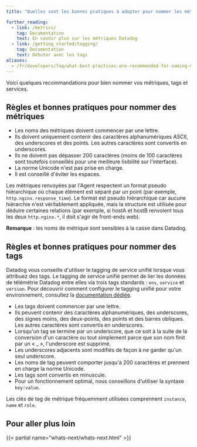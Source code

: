 ```yaml
---
title: "Quelles sont les bonnes pratiques à adopter pour nommer les métriques et les tags\_?"

further_reading:
  - link: /metrics/
    tag: Documentation
    text: En savoir plus sur les métriques Datadog
  - link: /getting_started/tagging/
    tag: Documentation
    text: Débuter avec les tags
aliases:
  - /fr/developers/faq/what-best-practices-are-recommended-for-naming-metrics-and-tags
---
```

Voici quelques recommandations pour bien nommer vos métriques, tags et services.

## Règles et bonnes pratiques pour nommer des métriques

* Les noms des métriques doivent commencer par une lettre.
* Ils doivent uniquement contenir des caractères alphanumériques ASCII, des underscores et des points. Les autres caractères sont convertis en underscores.
* Ils ne doivent pas dépasser 200 caractères (moins de 100 caractères sont toutefois conseillés pour une meilleure lisibilité sur l'interface).
* La norme Unicode n'est pas prise en charge.
* Il est conseillé d'éviter les espaces.

Les métriques renvoyées par l'Agent respectent un format pseudo hiérarchique où chaque élément est séparé par un point (par exemple, `http.nginx.response_time`). Le format est pseudo hiérarchique car aucune hiérarchie n'est véritablement appliquée, mais la structure est utilisée pour déduire certaines relations (par exemple, si hostA et hostB renvoient tous les deux `http.nginx.*`, il doit s'agir de front-ends web).

**Remarque** : les noms de métrique sont sensibles à la casse dans Datadog.

## Règles et bonnes pratiques pour nommer des tags

Datadog vous conseille d'utiliser le tagging de service unifié lorsque vous attribuez des tags. Le tagging de service unifié permet de lier les données de télémétrie Datadog entre elles via trois tags standards : `env`, `service` et `version`. Pour découvrir comment configurer le tagging unifié pour votre environnement, consultez la [documentation dédiée][1].

* Les tags doivent commencer par une lettre.
* Ils peuvent contenir des caractères alphanumériques, des underscores, des signes moins, des deux-points, des points et des barres obliques. Les autres caractères sont convertis en underscores.
* Lorsqu'un tag se termine par un underscore, que ce soit à la suite de la conversion d'un caractère ou tout simplement parce que son nom finit par un « _ », l'underscore est supprimé.
* Les underscores adjacents sont modifiés de façon à ne garder qu'un seul underscore.
* Les noms de tag peuvent comporter jusqu'à 200 caractères et prennent en charge la norme Unicode.
* Les tags sont convertis en minuscule.
* Pour un fonctionnement optimal, nous conseillons d'utiliser la syntaxe `key:value`.

Les clés de tag de métrique fréquemment utilisées comprennent `instance`, `name` et `role`.

## Pour aller plus loin

{{< partial name="whats-next/whats-next.html" >}}

[1]: /fr/getting_started/tagging/unified_service_tagging
